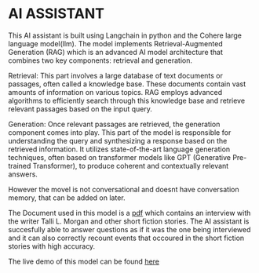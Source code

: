 # AI ASSISTANT

This AI assistant is built using Langchain in python and the Cohere large language model(llm).
The model implements Retrieval-Augmented Generation (RAG) which is an advanced AI model architecture that combines two key components: retrieval and generation.

Retrieval: This part involves a large database of text documents or passages, often called a knowledge base. These documents contain vast amounts of information on various topics. RAG employs advanced algorithms to efficiently search through this knowledge base and retrieve relevant passages based on the input query.

Generation: Once relevant passages are retrieved, the generation component comes into play. This part of the model is responsible for understanding the query and synthesizing a response based on the retrieved information. It utilizes state-of-the-art language generation techniques, often based on transformer models like GPT (Generative Pre-trained Transformer), to produce coherent and contextually relevant answers.

However the movel is not conversational and doesnt have conversation memory, that can be added on later.

The Document used in this model is a [pdf](/media/Indie%20Bites%209%20PDF.pdf) which contains an interview with the writer Talli L. Morgan and other short fiction stories.
The AI assistant is succesfully able to answer questions as if it was the one being interviewed and it can also correctly recount events that occoured in the short fiction stories with high accuracy.

The live demo of this model can be found [here](https://theaiassistant.online)
